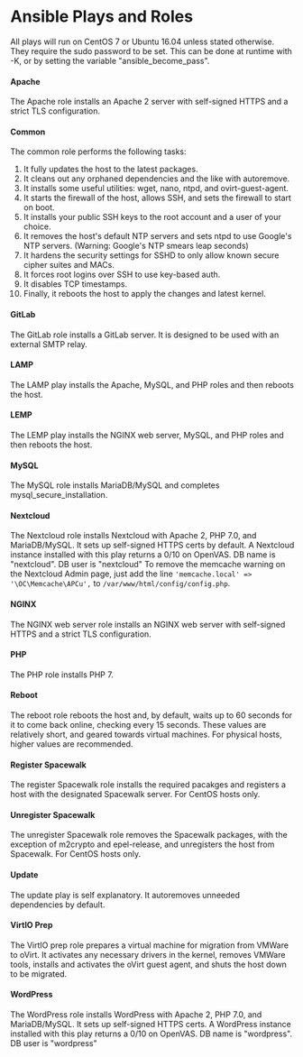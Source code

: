 # Ansible Plays and Roles
All plays will run on CentOS 7 or Ubuntu 16.04 unless stated otherwise. They require the sudo password to be set. This can be done at runtime with -K, or by setting the variable "ansible_become_pass".

#### Apache
The Apache role installs an Apache 2 server with self-signed HTTPS and a strict TLS configuration.

#### Common
The common role performs the following tasks:

1. It fully updates the host to the latest packages.
2. It cleans out any orphaned dependencies and the like with autoremove.
3. It installs some useful utilities: wget, nano, ntpd, and ovirt-guest-agent.
4. It starts the firewall of the host, allows SSH, and sets the firewall to start on boot.
5. It installs your public SSH keys to the root account and a user of your choice.
6. It removes the host's default NTP servers and sets ntpd to use Google's NTP servers. (Warning: Google's NTP smears leap seconds)
7. It hardens the security settings for SSHD to only allow known secure cipher suites and MACs.
8. It forces root logins over SSH to use key-based auth.
9. It disables TCP timestamps.
10. Finally, it reboots the host to apply the changes and latest kernel.

#### GitLab
The GitLab role installs a GitLab server. It is designed to be used with an external SMTP relay.

#### LAMP
The LAMP play installs the Apache, MySQL, and PHP roles and then reboots the host.

#### LEMP
The LEMP play installs the NGINX web server, MySQL, and PHP roles and then reboots the host.

#### MySQL
The MySQL role installs MariaDB/MySQL and completes mysql_secure_installation.

#### Nextcloud
The Nextcloud role installs Nextcloud with Apache 2, PHP 7.0, and MariaDB/MySQL. It sets up self-signed HTTPS certs by default.
A Nextcloud instance installed with this play returns a 0/10 on OpenVAS.
DB name is "nextcloud". DB user is "nextcloud"
To remove the memcache warning on the Nextcloud Admin page, just add the line `'memcache.local' => '\OC\Memcache\APCu',` to `/var/www/html/config/config.php`.

#### NGINX
The NGINX web server role installs an NGINX web server with self-signed HTTPS and a strict TLS configuration.

#### PHP
The PHP role installs PHP 7.

#### Reboot
The reboot role reboots the host and, by default, waits up to 60 seconds for it to come back online, checking every 15 seconds. These values are relatively short, and geared towards virtual machines. For physical hosts, higher values are recommended.

#### Register Spacewalk
The register Spacewalk role installs the required pacakges and registers a host with the designated Spacewalk server. For CentOS hosts only.

#### Unregister Spacewalk
The unregister Spacewalk role removes the Spacewalk packages, with the exception of m2crypto and epel-release, and unregisters the host from Spacewalk. For CentOS hosts only.

#### Update
The update play is self explanatory. It autoremoves unneeded dependencies by default.

#### VirtIO Prep
The VirtIO prep role prepares a virtual machine for migration from VMWare to oVirt. It activates any necessary drivers in the kernel, removes VMWare tools, installs and activates the oVirt guest agent, and shuts the host down to be migrated.

#### WordPress
The WordPress role installs WordPress with Apache 2, PHP 7.0, and MariaDB/MySQL. It sets up self-signed HTTPS certs.
A WordPress instance installed with this play returns a 0/10 on OpenVAS.
DB name is "wordpress". DB user is "wordpress"
